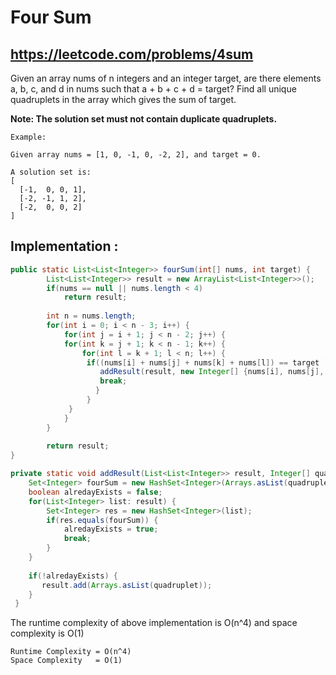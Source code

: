 # Four Sum
## https://leetcode.com/problems/4sum

Given an array nums of n integers and an integer target, are there elements a, b, c, and d in nums such that a + b + c + d = target? Find all unique quadruplets in the array which gives the sum of target.

**Note: The solution set must not contain duplicate quadruplets.**

```
Example:

Given array nums = [1, 0, -1, 0, -2, 2], and target = 0.

A solution set is:
[
  [-1,  0, 0, 1],
  [-2, -1, 1, 2],
  [-2,  0, 0, 2]
]
```

## Implementation :

```java
public static List<List<Integer>> fourSum(int[] nums, int target) {
        List<List<Integer>> result = new ArrayList<List<Integer>>();
    	if(nums == null || nums.length < 4)
        	return result;
    	
    	int n = nums.length; 
    	for(int i = 0; i < n - 3; i++) {
    	    for(int j = i + 1; j < n - 2; j++) {
    		for(int k = j + 1; k < n - 1; k++) {
    		    for(int l = k + 1; l < n; l++) {
    			 if((nums[i] + nums[j] + nums[k] + nums[l]) == target ) {
        			addResult(result, new Integer[] {nums[i], nums[j], nums[k], nums[l]});
        			break;
        		   }
    		     }
    		 }
    	    }
    	}
    	
    	return result;
}

private static void addResult(List<List<Integer>> result, Integer[] quadruplet) {
	Set<Integer> fourSum = new HashSet<Integer>(Arrays.asList(quadruplet));
	boolean alredayExists = false;
	for(List<Integer> list: result) {
		Set<Integer> res = new HashSet<Integer>(list);
		if(res.equals(fourSum)) {
		    alredayExists = true;
		    break;
		}
	}
	
	if(!alredayExists) {
	   result.add(Arrays.asList(quadruplet));
	}	
 }
```

The runtime complexity of above implementation is O(n^4) and space complexity is O(1)
```
Runtime Complexity = O(n^4)
Space Complexity   = O(1)
```


